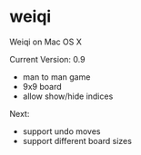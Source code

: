 # weiqi
Weiqi on Mac OS X

Current Version: 0.9
- man to man game
- 9x9 board
- allow show/hide indices

Next:
- support undo moves
- support different board sizes
